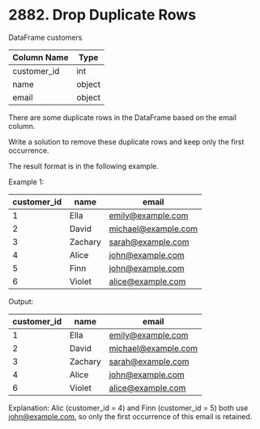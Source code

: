 # 2882. Drop Duplicate Rows

DataFrame customers

| Column Name | Type   |
|-------------|--------|
| customer_id | int    |
| name        | object |
| email       | object |

There are some duplicate rows in the DataFrame based on the email column.

Write a solution to remove these duplicate rows and keep only the first occurrence.

The result format is in the following example.

 

Example 1:

| customer_id | name    | email               |
|-------------|---------|---------------------|
| 1           | Ella    | emily@example.com   |
| 2           | David   | michael@example.com |
| 3           | Zachary | sarah@example.com   |
| 4           | Alice   | john@example.com    |
| 5           | Finn    | john@example.com    |
| 6           | Violet  | alice@example.com   |

Output:  

| customer_id | name    | email               |
|-------------|---------|---------------------|
| 1           | Ella    | emily@example.com   |
| 2           | David   | michael@example.com |
| 3           | Zachary | sarah@example.com   |
| 4           | Alice   | john@example.com    |
| 6           | Violet  | alice@example.com   |

Explanation:
Alic (customer_id = 4) and Finn (customer_id = 5) both use john@example.com, so only the first occurrence of this email is retained.
